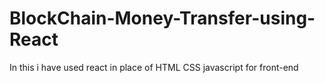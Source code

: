 # BlockChain-Money-Transfer-using-React
In this i have used react in place of HTML CSS javascript for front-end 
